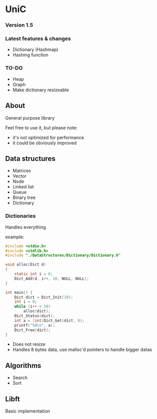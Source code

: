 # UniC

### Version 1.5

### Latest features & changes

- Dictionary (Hashmap)
- Hashing function

### TO-DO

- Heap
- Graph
- Make dictionary resizeable

## About

General purpose library

Feel free to use it, but please note:

- it's not optimized for performance
- it could be obviously improved

## Data structures

- Matrices
- Vector
- Node
- Linked list
- Queue
- Binary tree
- Dictionary

### Dictionaries

Handles everything

example:

```c
#include <stdio.h>
#include <stdlib.h>
#include "./DataStructures/Dictionary/Dictionary.h"

void alloc(Dict d)
{
	static int i = 0;
	Dict_Add(d, i++, 10, NULL, NULL);
}

int main() {
	Dict dict = Dict_Init(10);
	int i = 0;
	while (i++ < 10)
		alloc(dict);
	Dict_Status(dict);
	int a = (int)Dict_Get(dict, 0);
	printf("%d\n", a);
	Dict_Free(dict);
}

```

- Does not resize
- Handles 8 bytes data, use malloc'd pointers to handle bigger datas

## Algorithms

- Search
- Sort

## Libft

Basic implementation

